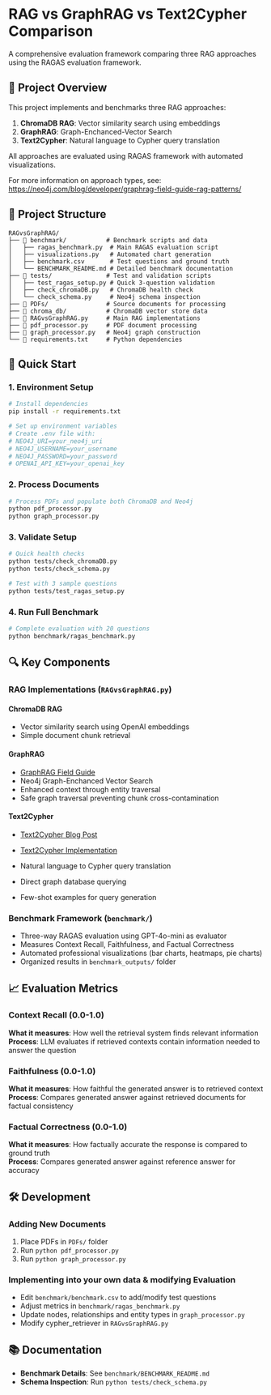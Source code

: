 # RAG vs GraphRAG vs Text2Cypher Comparison

A comprehensive evaluation framework comparing three RAG approaches using the RAGAS evaluation framework.

## 🎯 Project Overview

This project implements and benchmarks three RAG approaches:

1. **ChromaDB RAG**: Vector similarity search using embeddings
2. **GraphRAG**: Graph-Enchanced-Vector Search 
3. **Text2Cypher**: Natural language to Cypher query translation

All approaches are evaluated using RAGAS framework with automated visualizations.

For more information on approach types, see: 
https://neo4j.com/blog/developer/graphrag-field-guide-rag-patterns/

## 📁 Project Structure

```
RAGvsGraphRAG/
├── 📂 benchmark/           # Benchmark scripts and data
│   ├── ragas_benchmark.py  # Main RAGAS evaluation script
│   ├── visualizations.py   # Automated chart generation
│   ├── benchmark.csv       # Test questions and ground truth
│   └── BENCHMARK_README.md # Detailed benchmark documentation
├── 📂 tests/               # Test and validation scripts
│   ├── test_ragas_setup.py # Quick 3-question validation
│   ├── check_chromaDB.py   # ChromaDB health check
│   └── check_schema.py     # Neo4j schema inspection
├── 📂 PDFs/                # Source documents for processing
├── 📂 chroma_db/           # ChromaDB vector store data
├── 📄 RAGvsGraphRAG.py     # Main RAG implementations
├── 📄 pdf_processor.py     # PDF document processing
├── 📄 graph_processor.py   # Neo4j graph construction
└── 📄 requirements.txt     # Python dependencies
```

## 🚀 Quick Start

### 1. Environment Setup
```bash
# Install dependencies
pip install -r requirements.txt

# Set up environment variables
# Create .env file with:
# NEO4J_URI=your_neo4j_uri
# NEO4J_USERNAME=your_username  
# NEO4J_PASSWORD=your_password
# OPENAI_API_KEY=your_openai_key
```

### 2. Process Documents
```bash
# Process PDFs and populate both ChromaDB and Neo4j
python pdf_processor.py
python graph_processor.py
```

### 3. Validate Setup
```bash
# Quick health checks
python tests/check_chromaDB.py
python tests/check_schema.py

# Test with 3 sample questions
python tests/test_ragas_setup.py
```

### 4. Run Full Benchmark
```bash
# Complete evaluation with 20 questions
python benchmark/ragas_benchmark.py
```

## 🔍 Key Components

### RAG Implementations (`RAGvsGraphRAG.py`)

#### ChromaDB RAG
- Vector similarity search using OpenAI embeddings
- Simple document chunk retrieval

#### GraphRAG
- [GraphRAG Field Guide](https://neo4j.com/blog/developer/graphrag-field-guide-rag-patterns/)
- Neo4j Graph-Enchanced Vector Search
- Enhanced context through entity traversal
- Safe graph traversal preventing chunk cross-contamination

#### Text2Cypher
- [Text2Cypher Blog Post](https://neo4j.com/blog/developer/effortless-rag-text2cypherretriever/)
- [Text2Cypher Implementation](https://github.com/neo4j/rag-evaluation/blob/main/scripts/run_experiment_from_config_file.py)

- Natural language to Cypher query translation
- Direct graph database querying
- Few-shot examples for query generation

### Benchmark Framework (`benchmark/`)
- Three-way RAGAS evaluation using GPT-4o-mini as evaluator
- Measures Context Recall, Faithfulness, and Factual Correctness
- Automated professional visualizations (bar charts, heatmaps, pie charts)
- Organized results in `benchmark_outputs/` folder


## 📈 Evaluation Metrics

### Context Recall (0.0-1.0)
**What it measures**: How well the retrieval system finds relevant information  
**Process**: LLM evaluates if retrieved contexts contain information needed to answer the question

### Faithfulness (0.0-1.0)  
**What it measures**: How faithful the generated answer is to retrieved context  
**Process**: Compares generated answer against retrieved documents for factual consistency

### Factual Correctness (0.0-1.0)
**What it measures**: How factually accurate the response is compared to ground truth  
**Process**: Compares generated answer against reference answer for accuracy

## 🛠️ Development

### Adding New Documents
1. Place PDFs in `PDFs/` folder
2. Run `python pdf_processor.py`
3. Run `python graph_processor.py`

### Implementing into your own data & modifying Evaluation
- Edit `benchmark/benchmark.csv` to add/modify test questions
- Adjust metrics in `benchmark/ragas_benchmark.py`
- Update nodes, relationships and entity types in `graph_processor.py`
- Modify cypher_retriever in `RAGvsGraphRAG.py`

## 📚 Documentation

- **Benchmark Details**: See `benchmark/BENCHMARK_README.md`
- **Schema Inspection**: Run `python tests/check_schema.py`